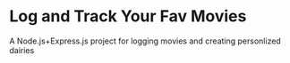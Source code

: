 # Log and Track Your Fav Movies

A Node.js+Express.js project for logging movies and creating personlized dairies


